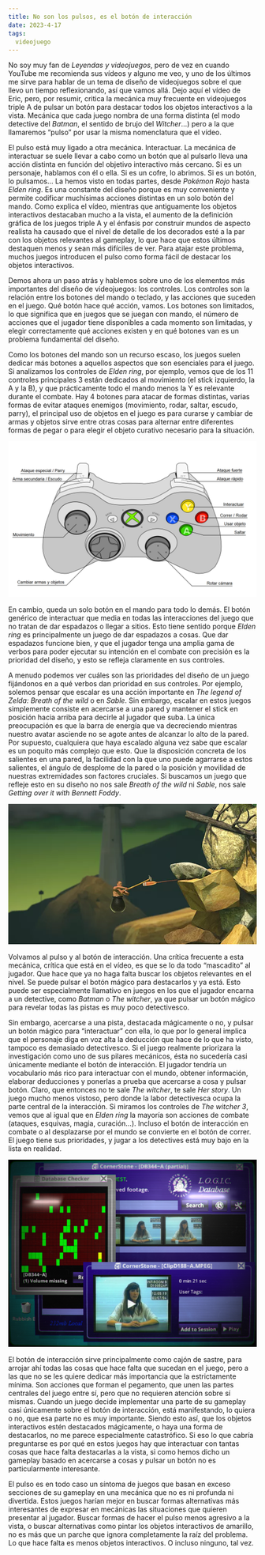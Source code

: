 ```yaml
---
title: No son los pulsos, es el botón de interacción
date: 2023-4-17
tags:
  videojuego
---
```

No soy muy fan de *Leyendas y videojuegos*, pero de vez en cuando YouTube me recomienda sus vídeos y alguno me veo, y uno de los últimos me sirve para hablar de un tema de diseño de videojuegos sobre el que llevo un tiempo reflexionando, así que vamos allá. Dejo aquí el vídeo de Eric, pero, por resumir, critica la mecánica muy frecuente en videojuegos triple A de pulsar un botón para destacar todos los objetos interactivos a la vista. Mecánica que cada juego nombra de una forma distinta (el modo detective del *Batman*, el sentido de brujo del *Witcher*…) pero a la que llamaremos “pulso” por usar la misma nomenclatura que el vídeo.

<youtube id="8eWoEnWtIfU" />

El pulso está muy ligado a otra mecánica. Interactuar. La mecánica de interactuar se suele llevar a cabo como un botón que al pulsarlo lleva una acción distinta en función del objetivo interactivo más cercano. Si es un personaje, hablamos con él o ella. Si es un cofre, lo abrimos. Si es un botón, lo pulsamos… La hemos visto en todas partes, desde *Pokémon Rojo* hasta *Elden ring*. Es una constante del diseño porque es muy conveniente y permite codificar muchísimas acciones distintas en un solo botón del mando. Como explica el vídeo, mientras que antiguamente los objetos interactivos destacaban mucho a la vista, el aumento de la definición gráfica de los juegos triple A y el énfasis por construir mundos de aspecto realista ha causado que el nivel de detalle de los decorados esté a la par con los objetos relevantes al gameplay, lo que hace que estos últimos destaquen menos y sean más difíciles de ver. Para atajar este problema, muchos juegos introducen el pulso como forma fácil de destacar los objetos interactivos.

Demos ahora un paso atrás y hablemos sobre uno de los elementos más importantes del diseño de videojuegos: los controles. Los controles son la relación entre los botones del mando o teclado, y las acciones que suceden en el juego. Qué botón hace qué acción, vamos. Los botones son limitados, lo que significa que en juegos que se juegan con mando, el número de acciones que el jugador tiene disponibles a cada momento son limitadas, y elegir correctamente qué acciones existen y en qué botones van es un problema fundamental del diseño.

Como los botones del mando son un recurso escaso, los juegos suelen dedicar más botones a aquellos aspectos que son esenciales para el juego. Si analizamos los controles de *Elden ring*, por ejemplo, vemos que de los 11 controles principales 3 están dedicados al movimiento (el stick izquierdo, la A y la B), y que prácticamente todo el mando menos la Y es relevante durante el combate. Hay 4 botones para atacar de formas distintas, varias formas de evitar ataques enemigos (movimiento, rodar, saltar, escudo, parry), el principal uso de objetos en el juego es para curarse y cambiar de armas y objetos sirve entre otras cosas para alternar entre diferentes formas de pegar o para elegir el objeto curativo necesario para la situación.

![Dibujo de mando de XBox con lo que hace cada uno de los botones en Elden ring](/images/controles-elden-ring.png)

En cambio, queda un solo botón en el mando para todo lo demás. El botón genérico de interactuar que media en todas las interacciones del juego que no tratan de dar espadazos o llegar a sitios. Esto tiene sentido porque *Elden ring* es principalmente un juego de dar espadazos a cosas. Que dar espadazos funcione bien, y que el jugador tenga una amplia gama de verbos para poder ejecutar su intención en el combate con precisión es la prioridad del diseño, y esto se refleja claramente en sus controles.

A menudo podemos ver cuáles son las prioridades del diseño de un juego fijándonos en a qué verbos dan prioridad en sus controles. Por ejemplo, solemos pensar que escalar es una acción importante en *The legend of Zelda: Breath of the wild* o en *Sable*. Sin embargo, escalar en estos juegos simplemente consiste en acercarse a una pared y mantener el stick en posición hacia arriba para decirle al jugador que suba. La única preocupación es que la barra de energía que va decreciendo mientras nuestro avatar asciende no se agote antes de alcanzar lo alto de la pared. Por supuesto, cualquiera que haya escalado alguna vez sabe que escalar es un poquito más complejo que esto. Que la disposición concreta de los salientes en una pared, la facilidad con la que uno puede agarrarse a estos salientes, el ángulo de desplome de la pared o la posición y movilidad de nuestras extremidades son factores cruciales. Si buscamos un juego que refleje esto en su diseño no nos sale *Breath of the wild* ni *Sable*, nos sale *Getting over it with Bennett Foddy*.

![Fotograma de Getting over it with Bennett Foddy en el que se ve al jugador agarrándose con su martillo a un remo que sobresale de la roca](/images/getting-over-it.png)

Volvamos al pulso y al botón de interacción. Una crítica frecuente a esta mecánica, crítica que está en el vídeo, es que se lo da todo “mascadito” al jugador. Que hace que ya no haga falta buscar los objetos relevantes en el nivel. Se puede pulsar el botón mágico para destacarlos y ya está. Esto puede ser especialmente llamativo en juegos en los que el jugador encarna a un detective, como *Batman* o *The witcher*, ya que pulsar un botón mágico para revelar todas las pistas es muy poco detectivesco.

Sin embargo, acercarse a una pista, destacada mágicamente o no, y pulsar un botón mágico para “interactuar” con ella, lo que por lo general implica que el personaje diga en voz alta la deducción que hace de lo que ha visto, tampoco es demasiado detectivesco. Si el juego realmente priorizara la investigación como uno de sus pilares mecánicos, ésta no sucedería casi únicamente mediante el botón de interacción. El jugador tendría un vocabulario más rico para interactuar con el mundo, obtener información, elaborar deducciones y ponerlas a prueba que acercarse a cosa y pulsar botón. Claro, que entonces no te sale *The witcher*, te sale *Her story*. Un juego mucho menos vistoso, pero donde la labor detectivesca ocupa la parte central de la interacción. Si miramos los controles de *The witcher 3*, vemos que al igual que en *Elden ring* la mayoría son acciones de combate (ataques, esquivas, magia, curación…). Incluso el botón de interacción en combate o al desplazarse por el mundo se convierte en el botón de correr. El juego tiene sus prioridades, y jugar a los detectives está muy bajo en la lista en realidad.

![Fotograma de Her story. Hay tres ventanas abiertas. La de atrás del todo tiene miniaturas con los resultados de una búsqueda. La segunda tiene un resumen de qué vídeos de la base de datos ha visto el jugador y cuáles no. La primera ventana está reproduciendo uno de los vídeos con la declaración de la mujer investigada.](/images/her-story.png)

El botón de interacción sirve principalmente como cajón de sastre, para arrojar ahí todas las cosas que hace falta que sucedan en el juego, pero a las que no se les quiere dedicar más importancia que la estrictamente mínima. Son acciones que forman el pegamento, que unen las partes centrales del juego entre sí, pero que no requieren atención sobre sí mismas. Cuando un juego decide implementar una parte de su gameplay casi únicamente sobre el botón de interacción, está manifestando, lo quiera o no, que esa parte no es muy importante. Siendo esto así, que los objetos interactivos estén destacados mágicamente, o haya una forma de destacarlos, no me parece especialmente catastrófico. Si eso lo que cabría preguntarse es por qué en estos juegos hay que interactuar con tantas cosas que hace falta destacarlas a la vista, si como hemos dicho un gameplay basado en acercarse a cosas y pulsar un botón no es particularmente interesante.

El pulso es en todo caso un síntoma de juegos que basan en exceso secciones de su gameplay en una mecánica que no es ni profunda ni divertida. Estos juegos harían mejor en buscar formas alternativas más interesantes de expresar en mecánicas las situaciones que quieren presentar al jugador. Buscar formas de hacer el pulso menos agresivo a la vista, o buscar alternativas como pintar los objetos interactivos de amarillo, no es más que un parche que ignora completamente la raíz del problema. Lo que hace falta es menos objetos interactivos. O incluso ninguno, tal vez.
